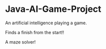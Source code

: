 # Java-AI-Game-Project
An artificial intelligence playing a game. 

Finds a finish from the start!!

A maze solver!


